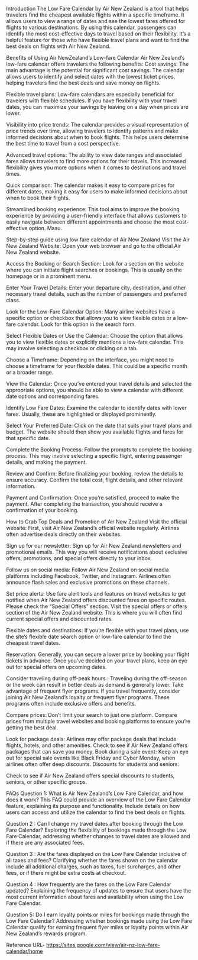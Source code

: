 Introduction
The Low Fare Calendar by Air New Zealand is a tool that helps travelers find the cheapest available flights within a specific timeframe. It allows users to view a range of dates and see the lowest fares offered for flights to various destinations. By using this calendar, passengers can identify the most cost-effective days to travel based on their flexibility. It’s a helpful feature for those who have flexible travel plans and want to find the best deals on flights with Air New Zealand.

Benefits of Using Air NewZealand’s Low-fare Calendar
Air New Zealand’s low-fare calendar offers travelers the following benefits:
Cost savings: The main advantage is the potential for significant cost savings. The calendar allows users to identify and select dates with the lowest ticket prices, helping travelers find the best deals and save money on flights.

Flexible travel plans: Low-fare calendars are especially beneficial for travelers with flexible schedules. If you have flexibility with your travel dates, you can maximize your savings by leaving on a day when prices are lower.

Visibility into price trends: The calendar provides a visual representation of price trends over time, allowing travelers to identify patterns and make informed decisions about when to book flights. This helps users determine the best time to travel from a cost perspective.

Advanced travel options: The ability to view date ranges and associated fares allows travelers to find more options for their travels. This increased flexibility gives you more options when it comes to destinations and travel times.

Quick comparison: The calendar makes it easy to compare prices for different dates, making it easy for users to make informed decisions about when to book their flights.

Streamlined booking experience: This tool aims to improve the booking experience by providing a user-friendly interface that allows customers to easily navigate between different appointments and choose the most cost-effective option. Masu.

Step-by-step guide using low fare calendar of Air New Zealand
Visit the Air New Zealand Website: Open your web browser and go to the official Air New Zealand website.

Access the Booking or Search Section: Look for a section on the website where you can initiate flight searches or bookings. This is usually on the homepage or in a prominent menu.

Enter Your Travel Details: Enter your departure city, destination, and other necessary travel details, such as the number of passengers and preferred class.

Look for the Low-Fare Calendar Option: Many airline websites have a specific option or checkbox that allows you to view flexible dates or a low-fare calendar. Look for this option in the search form.

Select Flexible Dates or Use the Calendar: Choose the option that allows you to view flexible dates or explicitly mentions a low-fare calendar. This may involve selecting a checkbox or clicking on a tab.

Choose a Timeframe: Depending on the interface, you might need to choose a timeframe for your flexible dates. This could be a specific month or a broader range.

View the Calendar: Once you’ve entered your travel details and selected the appropriate options, you should be able to view a calendar with different date options and corresponding fares.

Identify Low Fare Dates: Examine the calendar to identify dates with lower fares. Usually, these are highlighted or displayed prominently.

Select Your Preferred Date: Click on the date that suits your travel plans and budget. The website should then show you available flights and fares for that specific date.

Complete the Booking Process: Follow the prompts to complete the booking process. This may involve selecting a specific flight, entering passenger details, and making the payment.

Review and Confirm: Before finalizing your booking, review the details to ensure accuracy. Confirm the total cost, flight details, and other relevant information.

Payment and Confirmation: Once you’re satisfied, proceed to make the payment. After completing the transaction, you should receive a confirmation of your booking.

How to Grab Top Deals and Promotion of Air New Zealand
Visit the official website: First, visit Air New Zealand’s official website regularly. Airlines often advertise deals directly on their websites.

Sign up for our newsletter: Sign up for Air New Zealand newsletters and promotional emails. This way you will receive notifications about exclusive offers, promotions, and special offers directly to your inbox.

Follow us on social media: Follow Air New Zealand on social media platforms including Facebook, Twitter, and Instagram. Airlines often announce flash sales and exclusive promotions on these channels.

Set price alerts: Use fare alert tools and features on travel websites to get notified when Air New Zealand offers discounted fares on specific routes. Please check the “Special Offers” section. Visit the special offers or offers section of the Air New Zealand website. This is where you will often find current special offers and discounted rates.

Flexible dates and destinations: If you’re flexible with your travel plans, use the site’s flexible date search option or low-fare calendar to find the cheapest travel dates.

Reservation: Generally, you can secure a lower price by booking your flight tickets in advance. Once you’ve decided on your travel plans, keep an eye out for special offers on upcoming dates.

Consider traveling during off-peak hours.: Traveling during the off-season or the week can result in better deals as demand is generally lower. Take advantage of frequent flyer programs. If you travel frequently, consider joining Air New Zealand’s loyalty or frequent flyer programs. These programs often include exclusive offers and benefits.

Compare prices: Don’t limit your search to just one platform. Compare prices from multiple travel websites and booking platforms to ensure you’re getting the best deal.

Look for package deals: Airlines may offer package deals that include flights, hotels, and other amenities. Check to see if Air New Zealand offers packages that can save you money.
Book during a sale event: Keep an eye out for special sale events like Black Friday and Cyber ​​Monday, when airlines often offer deep discounts. Discounts for students and seniors:

Check to see if Air New Zealand offers special discounts to students, seniors, or other specific groups.

FAQs
Question 1: What is Air New Zealand’s Low Fare Calendar, and how does it work?
This FAQ could provide an overview of the Low Fare Calendar feature, explaining its purpose and functionality. Include details on how users can access and utilize the calendar to find the best deals on flights.

Question 2 : Can I change my travel dates after booking through the Low Fare Calendar?
Exploring the flexibility of bookings made through the Low Fare Calendar, addressing whether changes to travel dates are allowed and if there are any associated fees.

Question 3 : Are the fares displayed on the Low Fare Calendar inclusive of all taxes and fees?
Clarifying whether the fares shown on the calendar include all additional charges, such as taxes, fuel surcharges, and other fees, or if there might be extra costs at checkout.

Question 4 : How frequently are the fares on the Low Fare Calendar updated?
Explaining the frequency of updates to ensure that users have the most current information about fares and availability when using the Low Fare Calendar.

Question 5: Do I earn loyalty points or miles for bookings made through the Low Fare Calendar?
Addressing whether bookings made using the Low Fare Calendar qualify for earning frequent flyer miles or loyalty points within Air New Zealand’s rewards program.

Reference URL- https://sites.google.com/view/air-nz-low-fare-calendar/home






